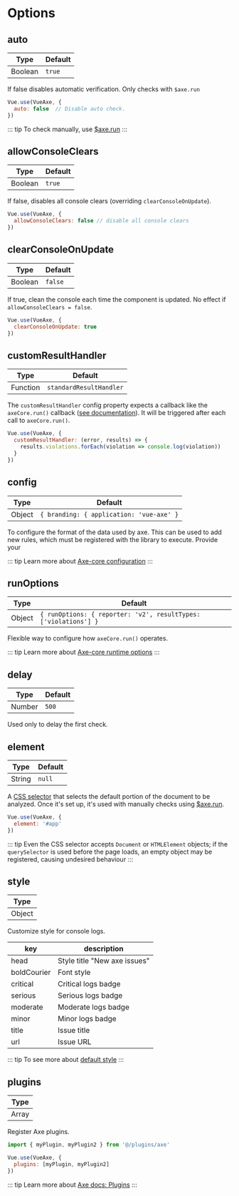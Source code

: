 # Options

## auto

| Type     | Default  |
| -------- | -------- |
| Boolean  | `true`   | 

If false disables automatic verification. Only checks with `$axe.run`


```js
Vue.use(VueAxe, {
  auto: false  // Disable auto check. 
})
```

::: tip
To check manually, use [$axe.run](/guide/api.html#run)
:::

## allowConsoleClears

| Type     | Default  |
| -------- | -------- |
| Boolean  | `true`   | 

If false, disables all console clears (overriding `clearConsoleOnUpdate`).

```js
Vue.use(VueAxe, {
  allowConsoleClears: false // disable all console clears 
})
```

## clearConsoleOnUpdate

| Type     | Default  |
| -------- | -------- |
| Boolean  | `false`  | 

If true, clean the console each time the component is updated. No effect if `allowConsoleClears = false`.

```js
Vue.use(VueAxe, {
  clearConsoleOnUpdate: true  
})
```

## customResultHandler

| Type     | Default                  |
| -------- | ------------------------ |
| Function | `standardResultHandler`  | 

The `customResultHandler` config property expects a callback like the `axeCore.run()` callback ([see documentation](https://github.com/dequelabs/axe-core/blob/master/doc/API.md#parameters-axerun)). It will be triggered after each call to `axeCore.run()`.

```js
Vue.use(VueAxe, {
  customResultHandler: (error, results) => {
    results.violations.forEach(violation => console.log(violation))
  }
})
```

## config

| Type     | Default                                  |
| -------- | ---------------------------------------- |
| Object   | `{ branding: { application: 'vue-axe' }` | 

To configure the format of the data used by axe. This can be used to add new rules, which must be registered with the library to execute.
Provide your 

::: tip
Learn more about [Axe-core configuration](https://github.com/dequelabs/axe-core/blob/master/doc/API.md#api-name-axeconfigure)
:::

## runOptions

| Type     | Default                                                         |
| -------- | --------------------------------------------------------------- |
| Object   | `{ runOptions: { reporter: 'v2', resultTypes: ['violations'] }` | 

Flexible way to configure how `axeCore.run()` operates.

::: tip
Learn more about [Axe-core runtime options](https://github.com/dequelabs/axe-core/blob/master/doc/API.md#options-parameter)
:::

## delay

| Type     | Default  |
| -------- | -------- |
| Number   | `500`    | 

Used only to delay the first check.

## element

| Type     | Default  |
| -------- | -------- |
| String   | `null`   |

A [CSS selector](https://github.com/dequelabs/axe-core/blob/develop/doc/developer-guide.md#supported-css-selectors) that selects the default portion of the document to be analyzed. Once it's set up, it's used with manually checks using [$axe.run](/guide/api.html#run).

```js
Vue.use(VueAxe, {
  element: '#app'
})
```

::: tip
Even the CSS selector accepts `Document` or `HTMLElement` objects; if the `querySelector` is used before the page loads, an empty object may be registered, causing undesired behaviour
:::

## style

| Type     |
| -------- |
| Object   | 

Customize style for console logs.

| key         | description                   |
| ----------- | ----------------------------- | 
| head        | Style title "New axe issues"  | 
| boldCourier | Font style                    | 
| critical    | Critical logs badge           | 
| serious     | Serious logs badge            | 
| moderate    | Moderate logs badge           | 
| minor       | Minor logs badge              | 
| title       | Issue title                   | 
| url         | Issue URL                     | 

::: tip
To see more about [default style](https://github.com/vue-a11y/vue-axe/blob/master/src/index.js#L22) 
:::

## plugins

| Type     |
| -------- |
| Array    | 

Register Axe plugins.

```js
import { myPlugin, myPlugin2 } from '@/plugins/axe'

Vue.use(VueAxe, {
  plugins: [myPlugin, myPlugin2]
})
```

::: tip
Learn more about [Axe docs: Plugins](https://github.com/dequelabs/axe-core/blob/master/doc/plugins.md)
:::
